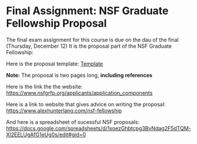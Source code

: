 # Final Assignment: NSF Graduate Fellowship Proposal

The final exam assignment for this course is due on the dau of the final (Thursday, December 12)
It is the proposal part of the NSF Graduate Fellowship: 

Here is the proposal template: 
[Template](Graduate_Research_Plan_Statement.docx)

**Note:** The proposal is two pages long, **including references**

Here is the link the the website: https://www.nsfgrfp.org/applicants/application_components

Here is a link to website that gives advice on writing the proposal: https://www.alexhunterlang.com/nsf-fellowship

And here is a spreadsheet of sucessful NSF proposals: https://docs.google.com/spreadsheets/d/1xoezGhbtcpg3BvNdag2F5dTQM-Xl2EELUgAfG1eUg0s/edit#gid=0


